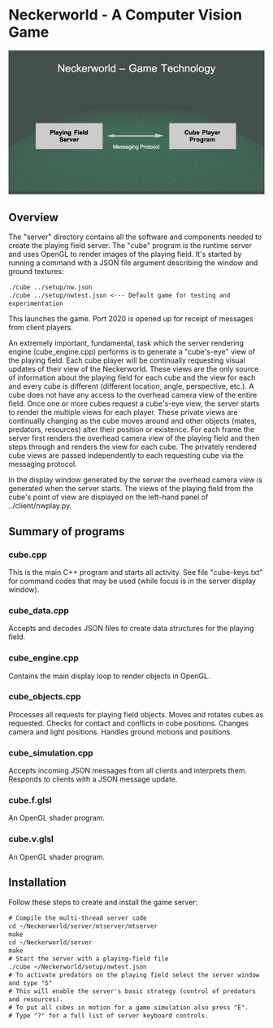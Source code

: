 # Neckerworld - A Computer Vision Game

![Neckerworld server diagram](../images/Neckerworld-server.png)

## Overview

The "server" directory contains all the software and components needed to create the playing field server.
The "cube" program is the runtime server and uses OpenGL to render images of the playing field.
It's started by running a command with a JSON file argument describing the window and ground textures:

```
./cube ../setup/nw.json
./cube ../setup/nwtest.json <--- Default game for testing and experimentation
```
This launches the game.
Port 2020 is opened up for receipt of messages from client players.

An extremely important, fundamental, task which the server rendering engine (cube_engine.cpp) performs is to generate a "cube's-eye" view of the playing field.
Each cube player will be continually requesting visual updates of their view of the Neckerworld.
These views are the only source of information about the playing field for each cube and the view for each and every cube is different (different location, angle, perspective, etc.).
A cube does not have any access to the overhead camera view of the entire field.
Once one or more cubes request a cube's-eye view, the server starts to render the multiple views for each player.
These private views are continually changing as the cube moves around and other objects (mates, predators, resources) alter their position or existence.
For each frame the server first renders the overhead camera view of the playing field and then steps through and renders the view for each cube.
The privately rendered cube views are passed independently to each requesting cube via the messaging protocol.

In the display window generated by the server the overhead camera view is generated when the server starts.
The views of the playing field from the cube's point of view are displayed on the left-hand panel of ../client/nwplay.py.

## Summary of programs

### cube.cpp

This is the main C++ program and starts all activity.
See file "cube-keys.txt" for command codes that may be used (while focus is in the server display window).

### cube_data.cpp

Accepts and decodes JSON files to create data structures for the playing field.

### cube_engine.cpp

Contains the main display loop to render objects in OpenGL.

### cube_objects.cpp

Processes all requests for playing field objects.
Moves and rotates cubes as requested.
Checks for contact and conflicts in cube positions.
Changes camera and light positions.
Handles ground motions and positions.

### cube_simulation.cpp

Accepts incoming JSON messages from all clients and interprets them.
Responds to clients with a JSON message update.

### cube.f.glsl

An OpenGL shader program.

### cube.v.glsl

An OpenGL shader program.

## Installation

Follow these steps to create and install the game server:
```
# Compile the multi-thread server code
cd ~/Neckerworld/server/mtserver/mtserver
make
cd ~/Neckerworld/server
make
# Start the server with a playing-field file
./cube ~/Neckerworld/setup/nwtest.json
# To activate predators on the playing field select the server window and type "S"
# This will enable the server's basic strategy (control of predators and resources).
# To put all cubes in motion for a game simulation also press "E".
# Type "?" for a full list of server keyboard controls.
```

